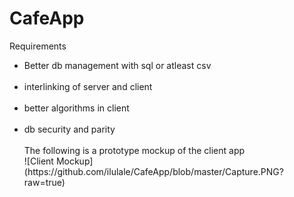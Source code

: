 # CafeApp

Requirements <br>
<ul>
  <li>Better db management with sql or atleast csv</li><br>
  <li>interlinking of server and client</li> <br>
  <li>better algorithms in client</li> <br>
  <li>db security and parity</li> <br>
The following is a prototype mockup of the client app<br>
![Client Mockup](https://github.com/ilulale/CafeApp/blob/master/Capture.PNG?raw=true)
